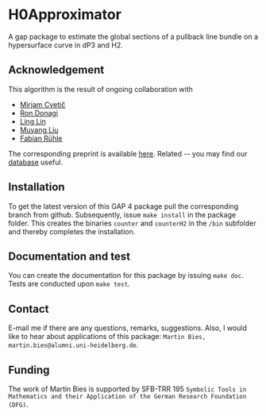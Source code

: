 # H0Approximator
A gap package to estimate the global sections of a pullback line bundle on a hypersurface curve in dP3 and H2.

## Acknowledgement

This algorithm is the result of ongoing collaboration with
* [Mirjam Cvetič](https://live-sas-physics.pantheon.sas.upenn.edu/people/standing-faculty/mirjam-cvetic)
* [Ron Donagi](https://www.math.upenn.edu/~donagi/)
* [Ling Lin](https://theory.cern/roster/lin-ling)
* [Muyang Liu](https://github.com/lmyreg2017)
* [Fabian Rühle](https://theory.cern/roster/ruehle-fabian)

The corresponding preprint is available [here](https://arxiv.org/abs/2007.00009). Related -- you may find our [database](https://github.com/Learning-line-bundle-cohomology/Database) useful.

## Installation

To get the latest version of this GAP 4 package pull the corresponding branch from github. Subsequently, issue `make install` in the package folder. This creates the binaries `counter` and `counterH2` in the `/bin` subfolder and thereby completes the installation.


## Documentation and test

You can create the documentation for this package by issuing `make doc`. Tests are conducted upon `make test`.


## Contact

E-mail me if there are any questions, remarks, suggestions. Also, I would like to hear about applications of this package: `Martin Bies, martin.bies@alumni.uni-heidelberg.de`.


## Funding

The work of Martin Bies is supported by SFB-TRR 195 ``Symbolic Tools in Mathematics and their Application of the German Research Foundation (DFG)``.
